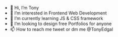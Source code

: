 - 👋 Hi, I’m Tony
- 👀 I’m interested in Frontend Web Development
- 🌱 I’m currently learning JS & CSS framework
- 💞️ I’m looking to design free Portfolios for anyone
- 📫 How to reach me tweet or dm me @TonyEdgal

<!---
tonyedgal/tonyedgal is a ✨ special ✨ repository because its `README.md` (this file) appears on your GitHub profile.
You can click the Preview link to take a look at your changes.
--->
